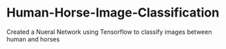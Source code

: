 # Human-Horse-Image-Classification
Created a Nueral Network using Tensorflow to classify images between human and horses
